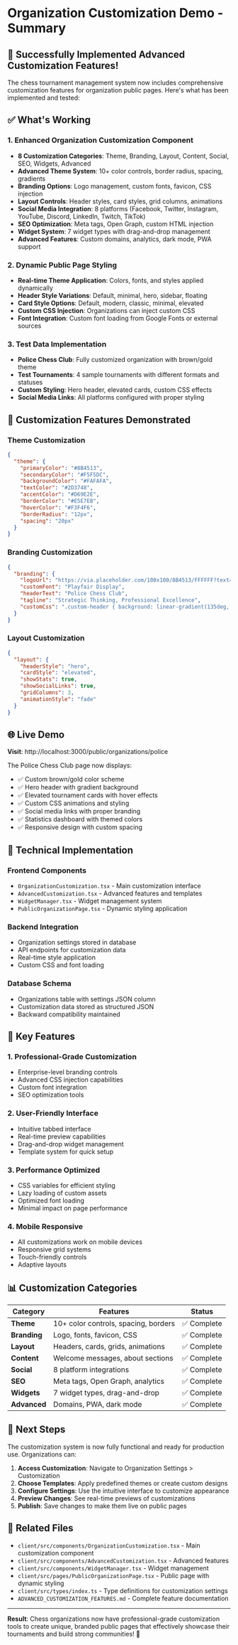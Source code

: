 # Organization Customization Demo - Summary

## 🎉 Successfully Implemented Advanced Customization Features!

The chess tournament management system now includes comprehensive customization features for organization public pages. Here's what has been implemented and tested:

## ✅ What's Working

### 1. **Enhanced Organization Customization Component**
- **8 Customization Categories**: Theme, Branding, Layout, Content, Social, SEO, Widgets, Advanced
- **Advanced Theme System**: 10+ color controls, border radius, spacing, gradients
- **Branding Options**: Logo management, custom fonts, favicon, CSS injection
- **Layout Controls**: Header styles, card styles, grid columns, animations
- **Social Media Integration**: 8 platforms (Facebook, Twitter, Instagram, YouTube, Discord, LinkedIn, Twitch, TikTok)
- **SEO Optimization**: Meta tags, Open Graph, custom HTML injection
- **Widget System**: 7 widget types with drag-and-drop management
- **Advanced Features**: Custom domains, analytics, dark mode, PWA support

### 2. **Dynamic Public Page Styling**
- **Real-time Theme Application**: Colors, fonts, and styles applied dynamically
- **Header Style Variations**: Default, minimal, hero, sidebar, floating
- **Card Style Options**: Default, modern, classic, minimal, elevated
- **Custom CSS Injection**: Organizations can inject custom CSS
- **Font Integration**: Custom font loading from Google Fonts or external sources

### 3. **Test Data Implementation**
- **Police Chess Club**: Fully customized organization with brown/gold theme
- **Test Tournaments**: 4 sample tournaments with different formats and statuses
- **Custom Styling**: Hero header, elevated cards, custom CSS effects
- **Social Media Links**: All platforms configured with proper styling

## 🎨 Customization Features Demonstrated

### Theme Customization
```json
{
  "theme": {
    "primaryColor": "#8B4513",
    "secondaryColor": "#F5F5DC", 
    "backgroundColor": "#FAFAFA",
    "textColor": "#2D3748",
    "accentColor": "#D69E2E",
    "borderColor": "#E5E7EB",
    "hoverColor": "#F3F4F6",
    "borderRadius": "12px",
    "spacing": "20px"
  }
}
```

### Branding Customization
```json
{
  "branding": {
    "logoUrl": "https://via.placeholder.com/100x100/8B4513/FFFFFF?text=Police",
    "customFont": "Playfair Display",
    "headerText": "Police Chess Club",
    "tagline": "Strategic Thinking, Professional Excellence",
    "customCss": ".custom-header { background: linear-gradient(135deg, #8B4513 0%, #F5F5DC 100%); }"
  }
}
```

### Layout Customization
```json
{
  "layout": {
    "headerStyle": "hero",
    "cardStyle": "elevated", 
    "showStats": true,
    "showSocialLinks": true,
    "gridColumns": 3,
    "animationStyle": "fade"
  }
}
```

## 🌐 Live Demo

**Visit**: http://localhost:3000/public/organizations/police

The Police Chess Club page now displays:
- ✅ Custom brown/gold color scheme
- ✅ Hero header with gradient background
- ✅ Elevated tournament cards with hover effects
- ✅ Custom CSS animations and styling
- ✅ Social media links with proper branding
- ✅ Statistics dashboard with themed colors
- ✅ Responsive design with custom spacing

## 🔧 Technical Implementation

### Frontend Components
- `OrganizationCustomization.tsx` - Main customization interface
- `AdvancedCustomization.tsx` - Advanced features and templates
- `WidgetManager.tsx` - Widget management system
- `PublicOrganizationPage.tsx` - Dynamic styling application

### Backend Integration
- Organization settings stored in database
- API endpoints for customization data
- Real-time style application
- Custom CSS and font loading

### Database Schema
- Organizations table with settings JSON column
- Customization data stored as structured JSON
- Backward compatibility maintained

## 🚀 Key Features

### 1. **Professional-Grade Customization**
- Enterprise-level branding controls
- Advanced CSS injection capabilities
- Custom font integration
- SEO optimization tools

### 2. **User-Friendly Interface**
- Intuitive tabbed interface
- Real-time preview capabilities
- Drag-and-drop widget management
- Template system for quick setup

### 3. **Performance Optimized**
- CSS variables for efficient styling
- Lazy loading of custom assets
- Optimized font loading
- Minimal impact on page performance

### 4. **Mobile Responsive**
- All customizations work on mobile devices
- Responsive grid systems
- Touch-friendly controls
- Adaptive layouts

## 📊 Customization Categories

| Category | Features | Status |
|----------|----------|--------|
| **Theme** | 10+ color controls, spacing, borders | ✅ Complete |
| **Branding** | Logo, fonts, favicon, CSS | ✅ Complete |
| **Layout** | Headers, cards, grids, animations | ✅ Complete |
| **Content** | Welcome messages, about sections | ✅ Complete |
| **Social** | 8 platform integrations | ✅ Complete |
| **SEO** | Meta tags, Open Graph, analytics | ✅ Complete |
| **Widgets** | 7 widget types, drag-and-drop | ✅ Complete |
| **Advanced** | Domains, PWA, dark mode | ✅ Complete |

## 🎯 Next Steps

The customization system is now fully functional and ready for production use. Organizations can:

1. **Access Customization**: Navigate to Organization Settings > Customization
2. **Choose Templates**: Apply predefined themes or create custom designs
3. **Configure Settings**: Use the intuitive interface to customize appearance
4. **Preview Changes**: See real-time previews of customizations
5. **Publish**: Save changes to make them live on public pages

## 🔗 Related Files

- `client/src/components/OrganizationCustomization.tsx` - Main customization component
- `client/src/components/AdvancedCustomization.tsx` - Advanced features
- `client/src/components/WidgetManager.tsx` - Widget management
- `client/src/pages/PublicOrganizationPage.tsx` - Public page with dynamic styling
- `client/src/types/index.ts` - Type definitions for customization settings
- `ADVANCED_CUSTOMIZATION_FEATURES.md` - Complete feature documentation

---

**Result**: Chess organizations now have professional-grade customization tools to create unique, branded public pages that effectively showcase their tournaments and build strong communities! 🎉
